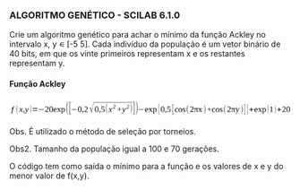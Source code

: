 ### ALGORITMO GENÉTICO - SCILAB 6.1.0

Crie um algoritmo genético para achar o mínimo da função Ackley no intervalo x, y ∊ [-5 5]. Cada indivíduo da população é um vetor binário de 40 bits, em que os vinte primeiros representam x e os restantes representam y.

#### Função Ackley

![grafico](https://github.com/cesbrandao/algoritmoGenetico_Scilab/blob/master/img/ackley.PNG)

Obs. É utilizado o método de seleção por torneios.

Obs2. Tamanho da população igual a 100 e 70 gerações.

O código tem como saída o mínimo para a função e os valores de x e y do menor valor de f(x,y).
